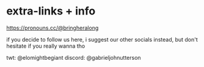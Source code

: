 # extra-links + info
https://pronouns.cc/@bringheralong

if you decide to follow us here, i suggest our other socials instead, but don't hesitate if you really wanna tho

twt: @elomightbegiant
discord: @gabrieljohnutterson
